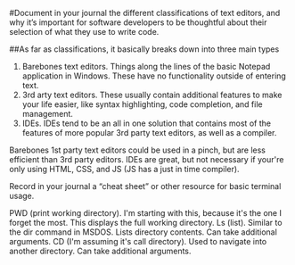 #Document in your journal the different classifications of text editors, and why it’s important for software developers to be thoughtful about their selection of what they use to write code.

##As far as classifications, it basically breaks down into three main types

1. Barebones text editors. Things along the lines of the basic Notepad application in Windows. These have no functionality outside of entering text.
2. 3rd arty text editors. These usually contain additional features to make your life easier, like syntax highlighting, code completion, and file management.
3. IDEs. IDEs tend to be an all in one solution that contains most of the features of more popular 3rd party text editors, as well as a compiler.

Barebones 1st party text editors could be used in a pinch, but are less efficient than 3rd party editors. IDEs are great, but not necessary if your're only using HTML, CSS, and JS (JS has a just in time compiler).

Record in your journal a “cheat sheet” or other resource for basic terminal usage.

PWD (print working directory). I'm starting with this, because it's the one I forget the most. This displays the full working directory.
Ls (list). Similar to the dir command in MSDOS. Lists directory contents. Can take additional arguments.
CD (I'm assuming it's call directory). Used to navigate into another directory. Can take additional arguments.
